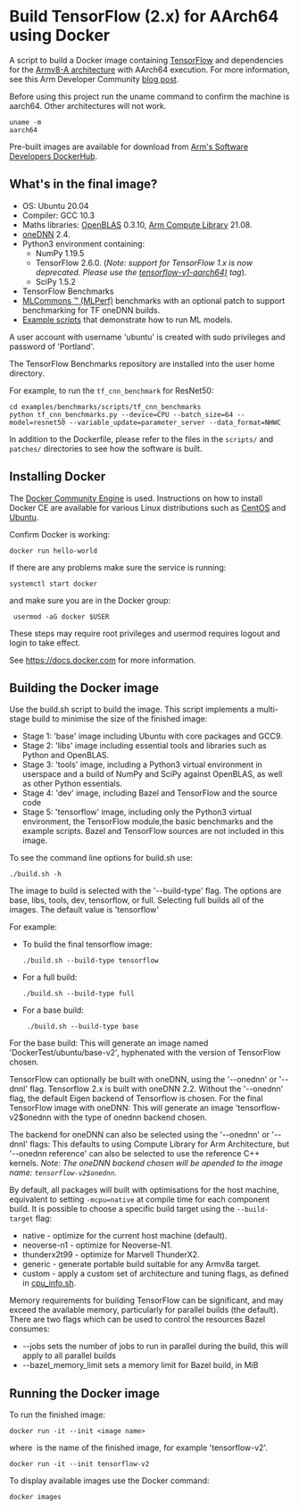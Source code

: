 # Build TensorFlow (2.x) for AArch64 using Docker

A script to build a Docker image containing [TensorFlow](https://www.tensorflow.org/) and dependencies for the [Armv8-A architecture](https://developer.arm.com/architectures/cpu-architecture/a-profile) with AArch64 execution.
For more information, see this Arm Developer Community [blog post](https://community.arm.com/developer/tools-software/tools/b/tools-software-ides-blog/posts/aarch64-docker-images-for-pytorch-and-tensorflow).

Before using this project run the uname command to confirm the machine is aarch64. Other architectures will not work.

```
uname -m
aarch64
```

Pre-built images are available for download from [Arm's Software Developers DockerHub](https://hub.docker.com/r/armswdev/tensorflow-arm-neoverse-n1).

## What's in the final image?
  * OS: Ubuntu 20.04
  * Compiler: GCC 10.3
  * Maths libraries: [OpenBLAS](https://www.openblas.net/) 0.3.10, [Arm Compute Library](https://developer.arm.com/ip-products/processors/machine-learning/compute-library) 21.08.
  * [oneDNN](https://github.com/oneapi-src/oneDNN) 2.4.
  * Python3 environment containing:
    - NumPy 1.19.5
    - TensorFlow 2.6.0. (_Note: support for TensorFlow 1.x is now deprecated. Please use the [tensorflow-v1-aarch64)](https://github.com/ARM-software/Tool-Solutions/releases/tag/tensorflow-v1-aarch64) tag_).
    - SciPy 1.5.2
  * TensorFlow Benchmarks
  * [MLCommons :tm: (MLPerf)](https://mlperf.org/) benchmarks with an optional patch to support benchmarking for TF oneDNN builds.
  * [Example scripts](./examples/README.md) that demonstrate how to run ML models.


A user account with username 'ubuntu' is created with sudo privileges and password of 'Portland'.

The TensorFlow Benchmarks repository are installed into the user home directory.

For example, to run the `tf_cnn_benchmark` for ResNet50:

```
cd examples/benchmarks/scripts/tf_cnn_benchmarks
python tf_cnn_benchmarks.py --device=CPU --batch_size=64 --model=resnet50 --variable_update=parameter_server --data_format=NHWC
```

In addition to the Dockerfile, please refer to the files in the `scripts/` and `patches/` directories to see how the software is built.

## Installing Docker
The [Docker Community Engine](https://docs.docker.com/install/) is used. Instructions on how to install Docker CE are available for various Linux distributions such as [CentOS](https://docs.docker.com/install/linux/docker-ce/centos/) and [Ubuntu](https://docs.docker.com/install/linux/docker-ce/ubuntu/).

Confirm Docker is working:

``` docker run hello-world ```

If there are any problems make sure the service is running:

``` systemctl start docker ```

and make sure you are in the Docker group:

```  usermod -aG docker $USER ```

These steps may require root privileges and usermod requires logout and login to take effect.

See https://docs.docker.com for more information.


## Building the Docker image
Use the build.sh script to build the image. This script implements a multi-stage build to minimise the size of the finished image:
  * Stage 1: 'base' image including Ubuntu with core packages and GCC9.
  * Stage 2: 'libs' image including essential tools and libraries such as Python and OpenBLAS.
  * Stage 3: 'tools' image, including a Python3 virtual environment in userspace and a build of NumPy and SciPy against OpenBLAS, as well as other Python essentials.
  * Stage 4: 'dev' image, including Bazel and TensorFlow and the source code
  * Stage 5: 'tensorflow' image, including only the Python3 virtual environment, the TensorFlow module,the basic benchmarks and the example scripts. Bazel and TensorFlow sources are not included in this image.

To see the command line options for build.sh use:

``` ./build.sh -h ```

The image to build is selected with the '--build-type' flag. The options are base, libs, tools, dev, tensorflow, or full. Selecting full builds all of the images. The default value is 'tensorflow'


For example:

  * To build the final tensorflow image:

    ``` ./build.sh --build-type tensorflow ```

  * For a full build:

    ``` ./build.sh --build-type full ```

  * For a base build:

    ```  ./build.sh --build-type base ```

For the base build: This will generate an image named 'DockerTest/ubuntu/base-v2', hyphenated with the version of TensorFlow chosen.

TensorFlow can optionally be built with oneDNN, using the '--onednn' or '--dnnl' flag. Tensorflow 2.x is built with oneDNN 2.2.
Without the '--onednn' flag, the default Eigen backend of Tensorflow is chosen. For the final TensorFlow image with oneDNN: This will generate an image 'tensorflow-v2$onednn with the type of onednn backend chosen.

The backend for oneDNN can also be selected using the '--onednn' or '--dnnl' flags:
This defaults to using Compute Library for Arm Architecture, but '--onednn reference' can also be selected to use the reference C++ kernels.
_Note: The oneDNN backend chosen will be apended to the image name: `tensorflow-v2$onednn`._

By default, all packages will built with optimisations for the host machine, equivalent to setting `-mcpu=native` at compile time for each component build.
It is possible to choose a specific build target using the `--build-target` flag:
  * native       - optimize for the current host machine (default).
  * neoverse-n1  - optimize for Neoverse-N1.
  * thunderx2t99 - optimize for Marvell ThunderX2.
  * generic      - generate portable build suitable for any Armv8a target.
  * custom       - apply a custom set of architecture and tuning flags, as defined in [cpu_info.sh](cpu_info.sh).

Memory requirements for building TensorFlow can be significant, and may exceed the available
memory, particularly for parallel builds (the default). There are two flags which can be used to
control the resources Bazel consumes:

  * --jobs sets the number of jobs to run in parallel during the build, this will apply to all parallel builds
  * --bazel_memory_limit sets a memory limit for Bazel build, in MiB

## Running the Docker image
To run the finished image:

  ``` docker run -it --init <image name> ```

where <image name> is the name of the finished image, for example 'tensorflow-v2'.

  ``` docker run -it --init tensorflow-v2 ```

To display available images use the Docker command:

  ``` docker images ```
